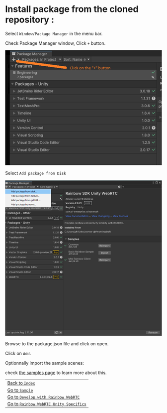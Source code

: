 # Install package from the cloned repository :

Select `Window/Package Manager` in the menu bar.

Check Package Manager window, Click `+` button.

![Install Package Manager from menu bar](../images/install01.png)

Select `Add package from Disk`

![Select add package from Disk](../images/importfromdisk.png)

Browse to the package.json file and click on open.

Click on `Add`.

Optionnally import the sample scenes:

check [the samples page](samples.md) to learn more about this.

| |
| ----------- |  
|[Back to `Index`](../index.md)|
|[Go to `Sample`](sample.md)|
|[Go to `Develop with Rainbow WebRTC`](developing_general.md)|
|[Go to `Rainbow WebRTC Unity Specifics`](developing_unity.md)|
